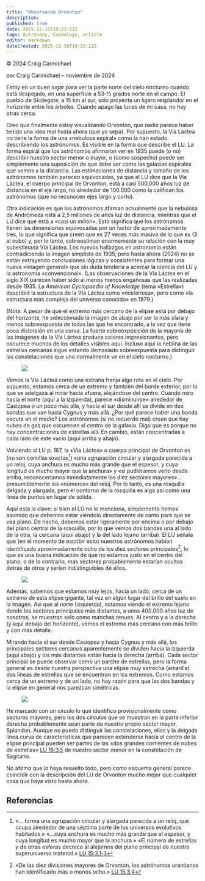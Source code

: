 ```yaml
---
title: "Observando Orvonton"
description: 
published: true
date: 2025-12-16T19:22:11Z
tags: Astronomy, Cosmology, article
editor: markdown
dateCreated: 2025-12-16T19:22:11Z
---
```


<p class="v-card v-sheet theme--light gray lighten-3 px-2">© 2024 Craig Carmichael</p>

por Craig Carmichael – noviembre de 2024 

Estoy en un buen lugar para ver la parte norte del cielo nocturno cuando está despejado, en una superficie a 53-&half; grados norte en el campo. El pueblo de Skidegate, a 15 km al sur, solo proyecta un ligero resplandor en el horizonte entre los árboles. Cuando apago las luces de mi casa, no hay otras cerca. 

Creo que finalmente estoy visualizando Orvonton, que nadie parece haber tenido una idea real hasta ahora (que yo sepa). Por supuesto, la Vía Láctea no tiene la forma de una «nebulosa espiral» como la han estado describiendo los astrónomos. Es visible en la forma que describe el LU. La forma espiral que los astrónomos afirmaron ver en 1935 puede (o no) describir nuestro sector menor o mayor, o (como sospecho) puede ser simplemente una suposición de que debe ser como las galaxias espirales que vemos a la distancia. Las estimaciones de distancia y tamaño de los astrónomos también parecen equivocadas, ya que el LU dice que la Vía Láctea, el cuerpo principal de Orvonton, está a casi 500.000 años luz de distancia en el eje largo, no alrededor de 100.000 como la califican los astrónomos (que no reconocen ejes largo y corto). 

Otra indicación es que los astrónomos afirman actualmente que la nebulosa de Andrómeda está a 2,5 millones de años luz de distancia, mientras que el LU dice que está a «casi un millón». Esto significa que los astrónomos tienen las dimensiones equivocadas por un factor de aproximadamente tres, lo que significa que creen que es 27 veces más masiva de lo que es (3 al cubo) y, por lo tanto, sobreestiman enormemente su relación con la muy subestimada Vía Láctea. Los nuevos hallazgos en astronomía están contradiciendo la imagen simplista de 1935, pero hasta ahora (2024) no se están extrayendo conclusiones lógicas y consistentes para formar una nueva «imagen general» que sin duda tendería a acercar la ciencia del LU y la astronomía «convencional». (Las observaciones de la Vía Láctea en el siglo XIX parecen haber sido al menos menos engañosas que las realizadas desde 1935. La _American Cyclopaedia of Knowledge_ (tema «Estrella») describió la estructura de la Vía Láctea como «misteriosa», pero como «la estructura más compleja del universo conocido» en 1879.) 

(Nota: A pesar de que el extremo más cercano de la elipse está por debajo del horizonte, he seleccionado la imagen de abajo por ser la más clara y menos sobreexpuesta de todas las que he encontrado, a la vez que tiene poca distorsión en una curva. La fuerte sobreexposición de la mayoría de las imágenes de la Vía Láctea produce colores impresionantes, pero oscurece muchos de los detalles visibles aquí. Incluso aquí la neblina de las estrellas cercanas sigue estando demasiado sobreexpuesta para distinguir las constelaciones que uno normalmente ve en el cielo nocturno.) 

<figure id="Figure_1" class="image urantiapedia">
<img src="/image/article/Craig_Carmichael/MilkeWae-1.jpg"> 
</figure> 

Vemos la Vía Láctea como una extraña franja algo rota en el cielo. Por supuesto, estamos cerca de un extremo y también del borde exterior, por lo que se adelgaza al mirar hacia afuera, alejándose del centro. Cuando miro hacia el norte (aquí a la izquierda), parece «disminuirse» alrededor de Casiopea o un poco más allá, y hacia el sur desde allí se divide en dos bandas que van hacia Cygnus y más allá. ¿Por qué parece haber una banda oscura en el medio? Los astrónomos (si no recuerdo mal) creen que hay nubes de gas que oscurecen el centro de la galaxia. Digo que es porque no hay concentraciones de estrellas allí. En cambio, están concentradas a cada lado de este vacío (aquí arriba y abajo). 

Volviendo al LU p. 167, la «Vía Láctea» o cuerpo principal de Orvonton es (no son comillas exactas[^1]) «una agrupación circular y alargada parecida a un reloj, cuya anchura es mucho más grande que el espesor, y cuya longitud es mucho mayor que la anchura» y «si pudiéramos verlo desde arriba, reconoceríamos inmediatamente los diez sectores mayores»… presumiblemente los «números» del reloj. Por lo tanto, es una rosquilla delgada y alargada, pero el contorno de la rosquilla es algo así como una línea de puntos en lugar de sólida. 

Aquí está la clave: si bien el LU no lo menciona, simplemente hemos asumido que debemos estar viéndolo directamente de canto para que se vea plano. De hecho, debemos estar ligeramente por encima o por debajo del plano central de la rosquilla, por lo que vemos dos bandas una al lado de la otra, la cercana (aquí abajo) y la del lado lejano (arriba). El LU señala que (en el momento de escribir esto) nuestros astrónomos habían identificado aproximadamente ocho de los diez sectores principales[^2], lo que es una buena indicación de que no estamos justo en el centro del plano, o de lo contrario, más sectores probablemente estarían ocultos detrás de otros y serían indistinguibles de ellos. 

<figure id="Figure_2" class="image urantiapedia"> 
<img src="/image/article/Craig_Carmichael/MilkeWae-2b.jpg"> 
</figure> 

Además, sabemos que estamos muy lejos, hacia un lado, cerca de un extremo de esta elipse gigante, tal vez en algún lugar del brillo del suelo en la imagen. Así que al norte (izquierda), estamos viendo el extremo lejano donde los sectores principales más distantes, a unos 400.000 años luz de nosotros, se muestran solo como manchas tenues. Al centro y a la derecha (y aquí debajo del horizonte), vemos el extremo más cercano con más brillo y con más detalle. 

Mirando hacia el sur desde Casiopea y hacia Cygnus y más allá, los principales sectores cercanos aparentemente se dividen hacia la izquierda (aquí abajo) y los más distantes están hacia la derecha (arriba). Cada sector principal se puede observar como un parche de estrellas, pero la forma general es desde nuestra perspectiva una elipse muy estrecha (amarilla): dos líneas de estrellas que se encuentran en los extremos. Como estamos cerca de un extremo y de un lado, no hay razón para que las dos bandas y la elipse en general nos parezcan simétricas.

<figure id="Figure_3" class="image urantiapedia"> 
<img src="/image/article/Craig_Carmichael/MilkeWae-3b.jpg"> 
</figure> 

He marcado con un círculo lo que identifico provisionalmente como sectores mayores, pero los dos círculos que se muestran en la parte inferior derecha probablemente sean parte de nuestro propio sector mayor, Splandon. Aunque no puedo distinguir las constelaciones, ellas y la delgada línea curva de características que parecen extenderse hacia el centro de la elipse principal pueden ser partes de las «dos grandes corrientes de nubes de estrellas» [LU 15:3.5](/es/The_Urantia_Book/15#p3_5) de nuestro sector menor en la constelación de Sagitario.

No afirmo que lo haya resuelto todo, pero como esquema general parece coincidir con la descripción del LU de Orvonton mucho mejor que cualquier cosa que haya visto hasta ahora. 


## Referencias 

[^1]: «... forma una agrupación circular y alargada parecida a un reloj, que ocupa alrededor de una séptima parte de los universos evolutivos habitados.» «...cuya anchura es mucho más grande que el espesor, y cuya longitud es mucho mayor que la anchura.» «El número de estrellas y de otras esferas decrece al alejarnos del plano principal de nuestro superuniverso material.» [LU 15:3.1-3](/es/The_Urantia_Book/15#p3_1) 

[^2]: «De las diez divisiones mayores de Orvonton, los astrónomos urantianos han identificado más o menos ocho.» [LU 15:3.4](/es/The_Urantia_Book/15#p3_4)
